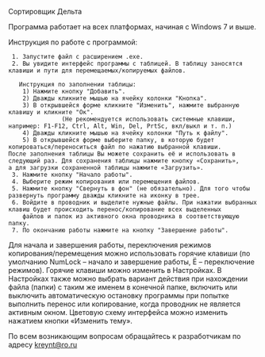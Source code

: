 
Сортировщик Дельта

Программа работает на всех платформах, начиная с Windows 7 и выше.

Инструкция по работе с программой:

     1. Запустите файл с расширением .exe.
     2. Вы увидите интерфейс программы с таблицей. В таблицу заносятся клавиши и пути для перемещаемых/копируемых файлов.
 
	   Инструкция по заполнении таблицы:
		1) Нажмите кнопку "Добавить".
		2) Дважды кликните мышью на ячейку колонки "Кнопка".
		3) В открывшейся форме кликните "Изменить", нажмите выбранную клавишу и кликните "Ок".
                   (Не рекомендуется использовать системные клавиши, например: F1-F12, Ctrl, Alt, Win, Del, PrtSc, вкл/выкл и т. п.)
		4) Дважды кликните мышью на ячейку колонки "Путь к файлу".
		5) В открывшейся форме выберите папку, в которую будет копироваться/переноситься файл по нажатию выбранной клавиши.
    После заполнения таблицы Вы можете сохранить её и использовать в следующий раз. Для сохранения таблицы нажмите кнопку «Сохранить», 
    а для загрузки сохраненной таблицы нажмите «Загрузить».
     3. Нажмите кнопку "Начало работы".
     4. Выберите режим копирования или перемещения файлов.
     5. Нажмите кнопку "Свернуть в фон" (не обязательно). Для того чтобы развернуть программу дважды кликните на иконку в трее.
     6. Войдите в проводник и выделите нужные файлы. При нажатии выбранных клавиш будет происходить перенос/копирование всех выделенных 
        файлов и папок из активного окна проводника в соответствующую папку.
     7. По окончанию работы нажмите на кнопку "Завершение работы".

Для начала и завершения работы, переключения режимов копирования/перемещения можно использовать горячие клавиши (по умолчанию NumLock – начало 
и завершение работы, Ё – переключение режимов). Горячие клавиши можно изменить в Настройках. 
В Настройках также можно выбрать вариант действия при нахождении файла (папки) с таким же именем в конечной папке, 
включить или выключить автоматическую остановку программы при попытке выполнить перенос или копирование, когда проводник не является 
активным окном.
Цветовую схему интерфейса можно изменить нажатием кнопки «Изменить тему».

По всем возникающим вопросам обращайтесь к разработчикам по адресу kreynt@ro.ru
